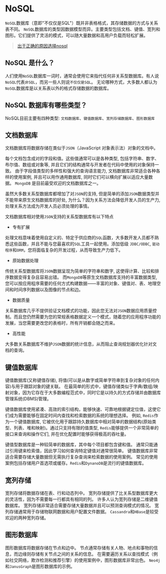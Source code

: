 # NoSQL

`NoSQL`数据库（意即"不仅仅是SQL"）既并非表格格式，其存储数据的方式与关系表不同。
`NoSQL`数据库的类型因数据模型而异。主要类型包括文档、键值、宽列和图形。它们提供了灵活的模式，可以随大量数据和高用户负载而轻松扩展。

> [出于正确的原因选择nosql](https://blog.fatalmind.com/2011/05/13/choosing-nosql-for-the-right-reason/index.html)

## NoSQL 是什么？

人们使用`NoSQL`数据库一词时，通常会使用它来指代任何非关系型数据库。有人说`NoSQL`代表`非SQL`，而另一些人则说`不仅仅是SQL`。
无论哪种方式，大多数人都认为`NoSQL`数据库是以关系表以外的格式存储数据的数据库。

## NoSQL 数据库有哪些类型？

NoSQL目前主要有四种类型: `文档数据库`、`键值数据库`、`宽列存储数据库`、`图形数据库`


## 文档数据库

文档数据库将数据存储在类似于`JSON`（JavaScript 对象表示法）对象的文档中。

每个文档包含成对的字段和值。这些值通常可以是各种类型, 包括字符串、数字、布尔值、数组或对象等, 并且它们的结构通常与开发者在代码中使用的对象保持一致。
由于字段值类型的多样性和强大的查询语言能力, 文档数据库非常适合各种各样的使用案例, 并且可以用作通用数据库, 同时它们可以横向扩展以适应大量数据。
`MongoDB` 是目前最受欢迎的文档数据库之一。

虽然大多数关系型数据库都增加了对`JSON`的支持, 但是简单的添加`JSON`数据类型并不能带来原生文档数据库的好处, 为什么？因为关系方法会降低开发人员的生产力, 处理关系方法成为开发人员必须处理的事情。

文档数据库相对使用`JSON`支持的关系型数据库有以下特点

- 专有扩展

处理文档意味着使用自定义的、特定于供应商的`SQL`函数，大多数开发人员都不熟悉这些函数，并且不能与您最喜欢的`SQL`工具一起使用。添加低级 
`JDBC/ODBC`, `驱动程序`和`ORM`，您将面临复杂的开发过程，从而导致生产力低下。

- 原始数据处理

传统关系型数据库将`JSON`数据呈现为简单的字符串和数字, 这使得计算、比较和排序数据变得复杂且容易出错。
而`MongoDB`等原生文档数据库支持的丰富数据类型, 您可以按应用程序需要的任何方式构建数据——丰富的对象、键值对、表、地理空间和时间序列数据以及图像的节点和边。

- 数据质量

关系数据库几乎不提供验证文档模式的功能，因此您无法对`JSON`数据应用质量控制。而且您仍然需要为您的常规表格数据定义一个模式，随着您的应用程序功能的发展，当您需要更改您的表格时，所有开销都会随之而来。

- 高性能

大多数关系数据库不维护`JSON`数据的统计信息，从而阻止查询规划器优化针对文档的查询。

## 键值数据库

键值数据库(又称键值存储), 将值(可以是从数字或简单字符串到复杂对象的任何内容)与用于跟踪对象的键关联。
在最简单的形式中，键值存储类似于字典/数组/映射对象，因为它存在于大多数编程范式中，同时它是以持久的方式存储并由数据库管理系统(DBMS)管理。

键值数据库使用紧凑、高效的索引结构，能够快速、可靠地根据键定位值，这使它们成为需要能够在固定时间内查找和检索数据的系统的理想选择。
例如, `Redis`作为一个键值数据库, 它被优化用于跟踪持久数据库中相对简单的数据结构(原始类型、列表、堆和映射)。通过只支持有限的值类型, `Redis`能够提供一个非常简单的接口来查询和操作它们, 并在优化配置时能够获得极高的吞吐量。

键值型数据库是一种较简单的数据库，其中每个项目都包含键和值。
通常只能通过引用键来检索值，因此学习如何查询特定键值对通常很简单。
键值数据库非常适合需要存储大量数据但无需执行复杂查询来检索数据的使用案例。
常见的使用案例包括存储用户首选项或缓存。`Redis`和`DynanoDB`是流行的键值数据库。

## 宽列存储

宽列存储将数据存储在表、行和动态列中。
宽列存储提供了比关系型数据库更大的灵活性，因为不需要每一行都具有相同的列。
许多人认为宽列存储是二维键值数据库。
宽列存储非常适合需要存储大量数据并且可以预测查询模式的情况。
宽列存储通常用于存储物联网数据和用户配置文件数据。
`Cassandra`和`HBase`是较受欢迎的两种宽列存储。

## 图形数据库

图形数据库将数据存储在节点和边中。
节点通常存储有关人物、地点和事物的信息，而边缘则存储有关节点之间的关系的信息。
在需要遍历关系以查找模式（例如社交网络，欺诈检测和推荐引擎）的使用案例中，图形数据库非常出色。
`Neo4j`和`JanusGraph`是图形数据库的示例。
